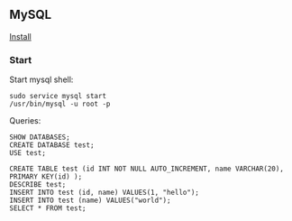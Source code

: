 ## MySQL
[Install](https://support.rackspace.com/how-to/installing-mysql-server-on-ubuntu/)

### Start
Start mysql shell:
```
sudo service mysql start
/usr/bin/mysql -u root -p
```

Queries:
```
SHOW DATABASES;
CREATE DATABASE test;
USE test;
```

```
CREATE TABLE test (id INT NOT NULL AUTO_INCREMENT, name VARCHAR(20), PRIMARY KEY(id) );
DESCRIBE test;
INSERT INTO test (id, name) VALUES(1, "hello");
INSERT INTO test (name) VALUES("world");
SELECT * FROM test;
```
